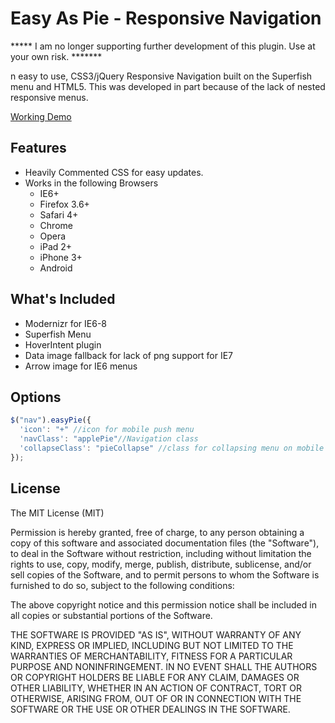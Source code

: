 Easy As Pie - Responsive Navigation
===================================
***** I am no longer supporting further development of this plugin. Use at your own risk. *******

n easy to use, CSS3/jQuery Responsive Navigation built on the Superfish menu and HTML5. This was developed in part because
of the lack of nested responsive menus. 

<a href="http://code-baker.com/demo/easyaspie/" target="_blank">Working Demo</a>

<h2>Features</h2>

- Heavily Commented CSS for easy updates.
- Works in the following Browsers
  - IE6+
  - Firefox 3.6+
  - Safari 4+
  - Chrome
  - Opera
  - iPad 2+
  - iPhone 3+
  - Android
  
<h2>What's Included</h2>

 - Modernizr for IE6-8
 - Superfish Menu
 - HoverIntent plugin
 - Data image fallback for lack of png support for IE7
 - Arrow image for IE6 menus
 
<h2>Options</h2>

```js
$("nav").easyPie({
  'icon': "+" //icon for mobile push menu
  'navClass': "applePie"//Navigation class
  'collapseClass': "pieCollapse" //class for collapsing menu on mobile 	  
});
```
<h2>License</h2>
 The MIT License (MIT)

 Permission is hereby granted, free of charge, to any person obtaining a copy
 of this software and associated documentation files (the "Software"), to deal
 in the Software without restriction, including without limitation the rights
 to use, copy, modify, merge, publish, distribute, sublicense, and/or sell
 copies of the Software, and to permit persons to whom the Software is
 furnished to do so, subject to the following conditions:

 The above copyright notice and this permission notice shall be included in
 all copies or substantial portions of the Software.

 THE SOFTWARE IS PROVIDED "AS IS", WITHOUT WARRANTY OF ANY KIND, EXPRESS OR
 IMPLIED, INCLUDING BUT NOT LIMITED TO THE WARRANTIES OF MERCHANTABILITY,
 FITNESS FOR A PARTICULAR PURPOSE AND NONINFRINGEMENT. IN NO EVENT SHALL THE
 AUTHORS OR COPYRIGHT HOLDERS BE LIABLE FOR ANY CLAIM, DAMAGES OR OTHER
 LIABILITY, WHETHER IN AN ACTION OF CONTRACT, TORT OR OTHERWISE, ARISING FROM,
 OUT OF OR IN CONNECTION WITH THE SOFTWARE OR THE USE OR OTHER DEALINGS IN
 THE SOFTWARE.
